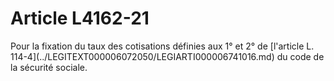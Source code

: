 # Article L4162-21

<p align="left">
  Pour la fixation du taux des cotisations définies aux 1° et 2° de [l'article L. 114-4](../LEGITEXT000006072050/LEGIARTI000006741016.md) du code de la sécurité sociale.
</p>